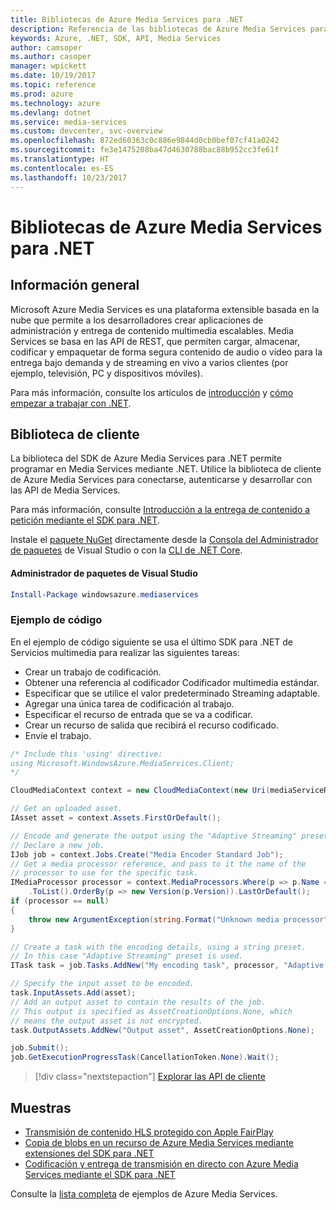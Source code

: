 ```yaml
---
title: Bibliotecas de Azure Media Services para .NET
description: Referencia de las bibliotecas de Azure Media Services para .NET
keywords: Azure, .NET, SDK, API, Media Services
author: camsoper
ms.author: casoper
manager: wpickett
ms.date: 10/19/2017
ms.topic: reference
ms.prod: azure
ms.technology: azure
ms.devlang: dotnet
ms.service: media-services
ms.custom: devcenter, svc-overview
ms.openlocfilehash: 872ed60363c0c886e9844d0cb0bef07cf41a0242
ms.sourcegitcommit: fe3e1475208ba47d4630788bac88b952cc3fe61f
ms.translationtype: HT
ms.contentlocale: es-ES
ms.lasthandoff: 10/23/2017
---
```

# <a name="azure-media-services-libraries-for-net"></a>Bibliotecas de Azure Media Services para .NET

## <a name="overview"></a>Información general

Microsoft Azure Media Services es una plataforma extensible basada en la nube que permite a los desarrolladores crear aplicaciones de administración y entrega de contenido multimedia escalables. Media Services se basa en las API de REST, que permiten cargar, almacenar, codificar y empaquetar de forma segura contenido de audio o vídeo para la entrega bajo demanda y de streaming en vivo a varios clientes (por ejemplo, televisión, PC y dispositivos móviles). 

Para más información, consulte los artículos de [introducción](/azure/media-services/media-services-overview) y [cómo empezar a trabajar con .NET](/azure/media-services/media-services-dotnet-how-to-use). 

## <a name="client-library"></a>Biblioteca de cliente

La biblioteca del SDK de Azure Media Services para .NET permite programar en Media Services mediante .NET. Utilice la biblioteca de cliente de Azure Media Services para conectarse, autenticarse y desarrollar con las API de Media Services.  

Para más información, consulte [Introducción a la entrega de contenido a petición mediante el SDK para .NET](/azure/media-services/media-services-dotnet-get-started).

Instale el [paquete NuGet](https://www.nuget.org/packages/windowsazure.mediaservices) directamente desde la [Consola del Administrador de paquetes][PackageManager] de Visual Studio o con la [CLI de .NET Core][DotNetCLI].

#### <a name="visual-studio-package-manager"></a>Administrador de paquetes de Visual Studio

```powershell
Install-Package windowsazure.mediaservices
```

### <a name="code-example"></a>Ejemplo de código

En el ejemplo de código siguiente se usa el último SDK para .NET de Servicios multimedia para realizar las siguientes tareas:

- Crear un trabajo de codificación.
- Obtener una referencia al codificador Codificador multimedia estándar.
- Especificar que se utilice el valor predeterminado Streaming adaptable.
- Agregar una única tarea de codificación al trabajo.
- Especificar el recurso de entrada que se va a codificar.
- Crear un recurso de salida que recibirá el recurso codificado.
- Envíe el trabajo.


```csharp
/* Include this 'using' directive:
using Microsoft.WindowsAzure.MediaServices.Client;
*/

CloudMediaContext context = new CloudMediaContext(new Uri(mediaServiceRESTAPIEndpoint), tokenProvider);

// Get an uploaded asset.
IAsset asset = context.Assets.FirstOrDefault();

// Encode and generate the output using the "Adaptive Streaming" preset.
// Declare a new job.
IJob job = context.Jobs.Create("Media Encoder Standard Job");
// Get a media processor reference, and pass to it the name of the 
// processor to use for the specific task.
IMediaProcessor processor = context.MediaProcessors.Where(p => p.Name == mediaProcessorName)
    .ToList().OrderBy(p => new Version(p.Version)).LastOrDefault();
if (processor == null) 
{
    throw new ArgumentException(string.Format("Unknown media processor", mediaProcessorName));
}

// Create a task with the encoding details, using a string preset.
// In this case "Adaptive Streaming" preset is used.
ITask task = job.Tasks.AddNew("My encoding task", processor, "Adaptive Streaming", TaskOptions.None);

// Specify the input asset to be encoded.
task.InputAssets.Add(asset);
// Add an output asset to contain the results of the job. 
// This output is specified as AssetCreationOptions.None, which 
// means the output asset is not encrypted. 
task.OutputAssets.AddNew("Output asset", AssetCreationOptions.None);

job.Submit();
job.GetExecutionProgressTask(CancellationToken.None).Wait();
```

> [!div class="nextstepaction"]
> [Explorar las API de cliente](/dotnet/api/overview/azure/mediaservices/client)

## <a name="samples"></a>Muestras

- [Transmisión de contenido HLS protegido con Apple FairPlay](https://azure.microsoft.com/resources/samples/media-services-dotnet-dynamic-encryption-with-fairplay/)
- [Copia de blobs en un recurso de Azure Media Services mediante extensiones del SDK para .NET](https://azure.microsoft.com/resources/samples/media-services-dotnet-copy-blob-into-asset/)
- [Codificación y entrega de transmisión en directo con Azure Media Services mediante el SDK para .NET](https://azure.microsoft.com/resources/samples/media-services-dotnet-encode-live-stream-with-ams-clear/)

Consulte la [lista completa](https://azure.microsoft.com/resources/samples/?platform=dotnet&service=media-services) de ejemplos de Azure Media Services.


[PackageManager]: https://docs.microsoft.com/nuget/tools/package-manager-console
[DotNetCLI]: https://docs.microsoft.com/dotnet/core/tools/dotnet-add-package

